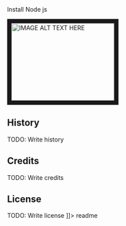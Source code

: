 <snippet>
  <content><![CDATA[
# cli-weather
Puts the weather in the console
## Installation
TODO: Describe the installation process
## Usage
TODO: Write usage instructions
## Contributing
1. Fork it!
2. Create your feature branch: `git checkout -b my-new-feature`
3. Commit your changes: `git commit -am 'Add some feature'`
4. Push to the branch: `git push origin my-new-feature`
5. Submit a pull request :D

## Install Node js
<a href="http://www.youtube.com/watch?feature=player_embedded&v=YOUTUBE_VIDEO_ID_HERE
" target="_blank"><img src="https://www.youtube.com/watch?v=Q0HFBy2BtfA"
alt="IMAGE ALT TEXT HERE" width="240" height="180" border="10" /></a>



## History
TODO: Write history
## Credits
TODO: Write credits
## License
TODO: Write license
]]></content>
  <tabTrigger>readme</tabTrigger>
</snippet>


<!-- Youtube video -->
